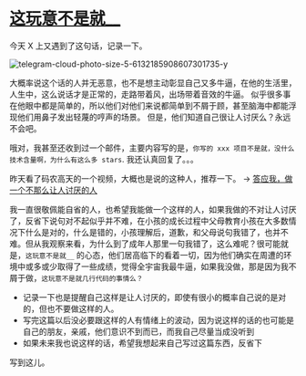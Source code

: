 # [这玩意不是就__](https://github.com/yihong0618/gitblog/issues/291)

今天 X 上又遇到了这句话，记录一下。

![telegram-cloud-photo-size-5-6132185908607301735-y](https://github.com/user-attachments/assets/8791927e-261d-48b1-8f2d-3c4cee069c86)

大概率说这个话的人并无恶意，也不是想主动彰显自己又多牛逼，在他的生活里，人生中，这么说话才是正常的，走路带着风，出场带着音效的牛逼。
似乎很多事在他眼中都是简单的，所以他们对他们来说都简单到不屑于顾，甚至脑海中都能浮现他们用鼻子发出轻蔑的哼声的场景。
但是，他们知道自己很让人讨厌么？永远不会吧。

哦对，我甚至还收到过一个邮件，主要内容写的是，`你写的 xxx 项目不是就，没什么技术含量啊，为什么有这么多 stars`. 我还认真回复了。。。

昨天看了码农高天的一个视频，大概也是说的这种人，推荐一下。 -> [答应我，做一个不那么让人讨厌的人](https://www.bilibili.com/video/BV1ME421w7YB)

我一直很敬佩能自省的人，也希望我能做一个这样的人，如果我做的不对让人讨厌了，反省下说句对不起似乎并不难，在小孩的成长过程中父母教育小孩在大多数情况下什么是对的，什么是错的，小孩理解后，道歉，和父母说句我错了，也并不难。但从我观察来看，为什么到了成年人那里一句我错了，这么难呢？很可能就是，`这玩意不是就__` 的心态，他们居高临下的看着一切，因为他们确实在周遭的环境中或多或少取得了一些成绩，觉得全宇宙我最牛逼，如果我没做，那是因为我不屑于做，`这玩意不是就几行代码的事情么？`

- 记录一下也是提醒自己这样是让人讨厌的，即使有很小的概率自己说的是对的，但也不要做这样的人。
- 写完这篇以后没必要跟这样的人有情绪上的波动，因为说这样的话的也可能是自己的朋友，亲戚，他们意识不到而已，而我自己尽量当成没听到
- 如果未来我也说这样的话，希望我想起来自己写过这篇东西，反省下

写到这儿。

